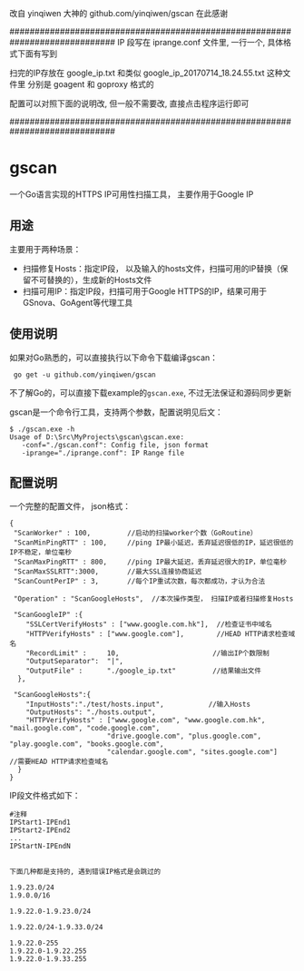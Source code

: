
改自 yinqiwen 大神的 github.com/yinqiwen/gscan 在此感谢

#############################################################################
IP 段写在 iprange.conf 文件里, 一行一个, 具体格式下面有写到

扫完的IP存放在 google_ip.txt 和类似 google_ip_20170714_18.24.55.txt 这种文件里
分别是 goagent 和 goproxy 格式的

配置可以对照下面的说明改, 但一般不需要改, 直接点击程序运行即可


#############################################################################

# gscan

 一个Go语言实现的HTTPS IP可用性扫描工具， 主要作用于Google IP

## 用途
主要用于两种场景：

- 扫描修复Hosts：指定IP段， 以及输入的hosts文件，扫描可用的IP替换（保留不可替换的），生成新的Hosts文件
- 扫描可用IP：指定IP段，扫描可用于Google HTTPS的IP，结果可用于GSnova、GoAgent等代理工具

## 使用说明
如果对Go熟悉的，可以直接执行以下命令下载编译gscan：  

     go get -u github.com/yinqiwen/gscan

不了解Go的，可以直接下载example的`gscan.exe`, 不过无法保证和源码同步更新

gscan是一个命令行工具，支持两个参数，配置说明见后文：

    $ ./gscan.exe -h
    Usage of D:\Src\MyProjects\gscan\gscan.exe:
       -conf="./gscan.conf": Config file, json format
       -iprange="./iprange.conf": IP Range file
 


## 配置说明
一个完整的配置文件， json格式：

    {
     "ScanWorker" : 100,         //启动的扫描worker个数（GoRoutine）
     "ScanMinPingRTT" : 100,     //ping IP最小延迟，丢弃延迟很低的IP，延迟很低的IP不稳定，单位毫秒
     "ScanMaxPingRTT" : 800,     //ping IP最大延迟，丢弃延迟很大的IP，单位毫秒
     "ScanMaxSSLRTT":3000,       //最大SSL连接协商延迟
     "ScanCountPerIP" : 3,       //每个IP重试次数，每次都成功，才认为合法
 
     "Operation" : "ScanGoogleHosts",  //本次操作类型， 扫描IP或者扫描修复Hosts
  
     "ScanGoogleIP" :{
        "SSLCertVerifyHosts" : ["www.google.com.hk"],  //检查证书中域名
        "HTTPVerifyHosts" : ["www.google.com"],        //HEAD HTTP请求检查域名
        "RecordLimit" :     10,                       //输出IP个数限制
        "OutputSeparator":  "|",
        "OutputFile" :      "./google_ip.txt"         //结果输出文件
      },
  
     "ScanGoogleHosts":{
        "InputHosts":"./test/hosts.input",           //输入Hosts
        "OutputHosts": "./hosts.output",
        "HTTPVerifyHosts" : ["www.google.com", "www.google.com.hk", "mail.google.com", "code.google.com",
                            "drive.google.com", "plus.google.com", "play.google.com", "books.google.com",
                            "calendar.google.com", "sites.google.com"]    //需要HEAD HTTP请求检查域名
      } 
    }

IP段文件格式如下：

    #注释
    IPStart1-IPEnd1
    IPStart2-IPEnd2
    ...
    IPStartN-IPEndN


	下面几种都是支持的, 遇到错误IP格式是会跳过的
	
	1.9.23.0/24
	1.9.0.0/16
	
	1.9.22.0-1.9.23.0/24
	
	1.9.22.0/24-1.9.33.0/24
	
	1.9.22.0-255
	1.9.22.0-1.9.22.255
	1.9.22.0-1.9.33.255
	
	
